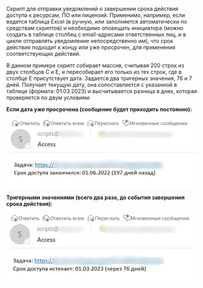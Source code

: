 Скрипт для отправки уведомлений о завершении срока действия доступа к ресурсам, ПО или лицензий. Применимо, например, если ведется таблица Excel (в ручную, или заполняется автоматически по средствам скриптов) и необходимо оповещать инициатора (можно создать в таблице столбец с email-адресами ответственных лиц, и в цикле отправлять уведомление непосредственно им), что срок действия подходит к концу или уже просрочен, для применения соответствующих действий.

В данном примере скрипт собирает массив, считывая 200 строк из двух столбцов C и E, и пересобирает его только из тех строк, где в столбце E присутствует дата. Задается два тригерных значения, 76 и 7 дней. Получает текущую дату, она сопоставляется с указанной в таблице (формата: 01.03.2023) и высчитывается разница в днях, которая проверяется по двум условиям: 

**Если дата уже просрочена (сообщение будет приходить постоянно):**

![Image alt](https://github.com/Lifailon/Excel-Date-Report/blob/rsa/Screen/expired.jpg)

**Тригерными значениями (всего два раза, до события завершения срока действия):**

![Image alt](https://github.com/Lifailon/Excel-Date-Report/blob/rsa/Screen/expires.jpg)
